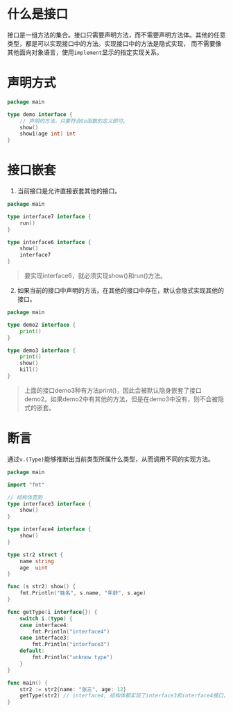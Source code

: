 # 什么是接口

接口是一组方法的集合。接口只需要声明方法，而不需要声明方法体。其他的任意类型，都是可以实现接口中的方法。实现接口中的方法是隐式实现，
而不需要像其他面向对象语言，使用`implement`显示的指定实现关系。

# 声明方式

```go
package main

type demo interface {
	// 声明的方法，只要符合Go函数的定义即可。
	show()
	show1(age int) int
}
```

# 接口嵌套

1. 当前接口是允许直接嵌套其他的接口。

```go
package main

type interface7 interface {
	run()
}

type interface6 interface {
	show()
	interface7
}
```

> 要实现interface6，就必须实现show()和run()方法。

2. 如果当前的接口中声明的方法，在其他的接口中存在，默认会隐式实现其他的接口。

```go
package main

type demo2 interface {
	print()
}

type demo3 interface {
	print()
	show()
	kill()
}
```

> 上面的接口demo3种有方法print()，因此会被默认隐身嵌套了接口demo2。如果demo2中有其他的方法，但是在demo3中没有，则不会被隐式的嵌套。

# 断言

通过`v.(Type)`能够推断出当前类型所属什么类型，从而调用不同的实现方法。

```go
package main

import "fmt"

// 结构体签到
type interface3 interface {
	show()
}

type interface4 interface {
	show()
}

type str2 struct {
	name string
	age  uint
}

func (s str2) show() {
	fmt.Println("姓名", s.name, "年龄", s.age)
}

func getType(i interface{}) {
	switch i.(type) {
	case interface4:
		fmt.Println("interface4")
	case interface3:
		fmt.Println("interface3")
	default:
		fmt.Println("unknow type")
	}
}

func main() {
	str2 := str2{name: "张三", age: 12}
	getType(str2) // interface4, 结构体都实现了interface3和interface4接口，在switch判断，谁在前则优先执行谁。
}
```